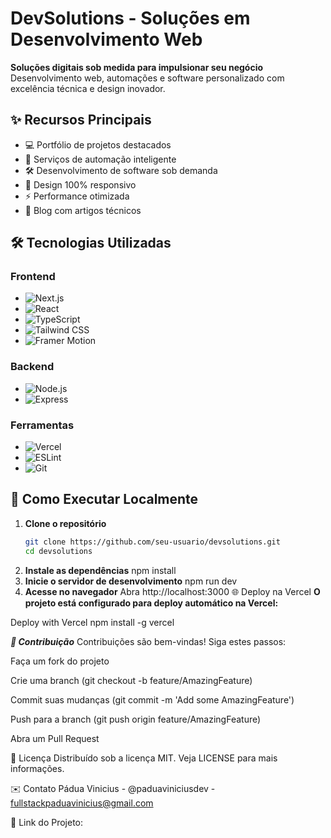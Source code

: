 # DevSolutions - Soluções em Desenvolvimento Web


**Soluções digitais sob medida para impulsionar seu negócio**  
Desenvolvimento web, automações e software personalizado com excelência técnica e design inovador.

## ✨ Recursos Principais

- 💻 Portfólio de projetos destacados
- 🤖 Serviços de automação inteligente
- 🛠️ Desenvolvimento de software sob demanda
- 📱 Design 100% responsivo
- ⚡ Performance otimizada
- 📝 Blog com artigos técnicos

## 🛠️ Tecnologias Utilizadas

### Frontend
- ![Next.js](https://img.shields.io/badge/Next.js-13.2.4-black?logo=next.js)
- ![React](https://img.shields.io/badge/React-18.2.0-blue?logo=react)
- ![TypeScript](https://img.shields.io/badge/TypeScript-5.0.4-blue?logo=typescript)
- ![Tailwind CSS](https://img.shields.io/badge/Tailwind_CSS-3.3.3-06B6D4?logo=tailwind-css)
- ![Framer Motion](https://img.shields.io/badge/Framer_Motion-10.16.4-0055FF)

### Backend
- ![Node.js](https://img.shields.io/badge/Node.js-18.16.0-green?logo=node.js)
- ![Express](https://img.shields.io/badge/Express-4.18.2-gray?logo=express)

### Ferramentas
- ![Vercel](https://img.shields.io/badge/Vercel-Deploy-black?logo=vercel)
- ![ESLint](https://img.shields.io/badge/ESLint-8.45.0-4B32C3?logo=eslint)
- ![Git](https://img.shields.io/badge/Git-2.40.1-orange?logo=git)

## 🚀 Como Executar Localmente

1. **Clone o repositório**
   ```bash
   git clone https://github.com/seu-usuario/devsolutions.git
   cd devsolutions
2. **Instale as dependências**
   npm install
3. **Inicie o servidor de desenvolvimento**
   npm run dev
4. **Acesse no navegador**
   Abra http://localhost:3000
🌐 Deploy na Vercel
**O projeto está configurado para deploy automático na Vercel:**

Deploy with Vercel
npm install -g vercel


***🤝 Contribuição***
Contribuições são bem-vindas! Siga estes passos:

Faça um fork do projeto

Crie uma branch (git checkout -b feature/AmazingFeature)

Commit suas mudanças (git commit -m 'Add some AmazingFeature')

Push para a branch (git push origin feature/AmazingFeature)

Abra um Pull Request

📄 Licença
Distribuído sob a licença MIT. Veja LICENSE para mais informações.

✉️ Contato
Pádua Vinicius - @paduaviniciusdev - fullstackpaduavinicius@gmail.com

🔗 Link do Projeto: 
